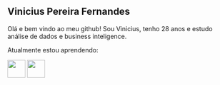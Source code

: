 ## Vinicius Pereira Fernandes

Olá e bem vindo ao meu github! Sou Vinicius, tenho 28 anos e estudo análise de dados e business inteligence.

Atualmente estou aprendendo:

<link rel="stylesheet" href="https://cdn.jsdelivr.net/gh/devicons/devicon@v2.14.0/devicon.min.css">
<i class="devicon-microsoftsqlserver-plain" width="40" height="40"></i>

<img src="https://cdn.jsdelivr.net/gh/devicons/devicon/icons/pandas/pandas-original-wordmark.svg" width="40" height="40" />
<img src="https://cdn.jsdelivr.net/gh/devicons/devicon/icons/python/python-original.svg" width="40" height="40" />

